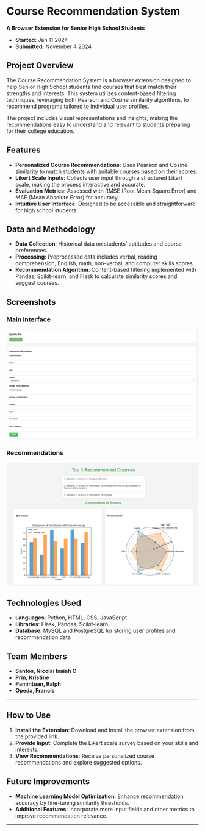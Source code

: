 # Course Recommendation System

**A Browser Extension for Senior High School Students**

- **Started:** Jan 11 2024  
- **Submitted:** November 4 2024

## Project Overview

The Course Recommendation System is a browser extension designed to help Senior High School students find courses that best match their strengths and interests. This system utilizes content-based filtering techniques, leveraging both Pearson and Cosine similarity algorithms, to recommend programs tailored to individual user profiles.

The project includes visual representations and insights, making the recommendations easy to understand and relevant to students preparing for their college education.

## Features

- **Personalized Course Recommendations**: Uses Pearson and Cosine similarity to match students with suitable courses based on their scores.
- **Likert Scale Inputs**: Collects user input through a structured Likert scale, making the process interactive and accurate.
- **Evaluation Metrics**: Assessed with RMSE (Root Mean Square Error) and MAE (Mean Absolute Error) for accuracy.
- **Intuitive User Interface**: Designed to be accessible and straightforward for high school students.
  
## Data and Methodology

- **Data Collection**: Historical data on students’ aptitudes and course preferences.
- **Processing**: Preprocessed data includes verbal, reading comprehension, English, math, non-verbal, and computer skills scores.
- **Recommendation Algorithm**: Content-based filtering implemented with Pandas, Scikit-learn, and Flask to calculate similarity scores and suggest courses.

## Screenshots

### Main Interface
![Main Interface](data/thesis.PNG)

### Recommendations
![Recommendations](data/thesis2.PNG)

## Technologies Used

- **Languages**: Python, HTML, CSS, JavaScript
- **Libraries**: Flask, Pandas, Scikit-learn
- **Database**: MySQL and PostgreSQL for storing user profiles and recommendation data

## Team Members

- **Santos, Nicolai Isaiah C**
- **Prin, Kristine**
- **Pamintuan, Ralph**
- **Opeda, Francis**

---

## How to Use

1. **Install the Extension**: Download and install the browser extension from the provided link.
2. **Provide Input**: Complete the Likert scale survey based on your skills and interests.
3. **View Recommendations**: Receive personalized course recommendations and explore suggested options.

## Future Improvements

- **Machine Learning Model Optimization**: Enhance recommendation accuracy by fine-tuning similarity thresholds.
- **Additional Features**: Incorporate more input fields and other metrics to improve recommendation relevance.

---

